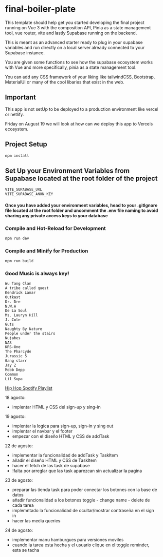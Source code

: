 # final-boiler-plate

This template should help get you started developing the final project running on Vue 3 with the composition API, Pinia as a state management tool, vue router, vite and lastly Supabase running on the backend.

This is meant as an advanced starter ready to plug in your supabase variables and run directly on a local server already connected to your Supabase instance. 

You are given some functions to see how the supabase ecosystem works with Vue and more specifically, pinia as a state management tool.

You can add any CSS framework of your liking like tailwindCSS, Bootstrap, MaterialUI or many of the cool libaries that exist in the web. 

## Important
This app is not setUp to be deployed to a production environment like vercel or netlify. 

Friday on August 19 we will look at how can we deploy this app to Vercels ecosystem.


## Project Setup

```sh
npm install
```

## Set Up your Environment Variables from Supabase located at the root folder of the project

```sh
VITE_SUPABASE_URL
VITE_SUPABASE_ANON_KEY 
```
#### Once you have added your environment variables, head to your .gitIgnore file located at the root folder and uncomment the .env file naming to avoid sharing any private access keys to your database

### Compile and Hot-Reload for Development

```sh
npm run dev
```

### Compile and Minify for Production

```sh
npm run build
```

### Good Music is always key!

```sh
Wu Tang Clan
A tribe called quest
Kendrick Lamar
Outkast
Dr. Dre
N.W.A
De La Soul 
Ms. Lauryn Hill
J. Cole 
Guts
Naughty By Nature
People under the stairs
Nujabes
NAS
KRS-One
The Pharcyde
Jurassic 5
Gang starr
Jay Z
Mobb Depp
Common
Lil Supa
```
[Hip Hop Spotify Playlist](https://open.spotify.com/playlist/4vKftyhS1gQovakehVcq1u?si=a7a119382dfe40da)

18 agosto:
- implentar HTML y CSS del sign-up y sing-in

19 agosto:
- implentar la logica para sign-up, sign-in y sing out
- implentar el navbar y el footer
- empezar con el diseño HTML y CSS de addTask

22 de agosto:
- implementar la funcionalidad de addTask y TaskItem
- añadir el diseño HTML y CSS de TaskItem
- hacer el fetch de las task de supabase
- !falta por arreglar que las task aparezcan sin actualizar la pagina

23 de agosto:
- preparar las tienda task para poder conectar los botones con la base de datos
- añadir funcionalidad a los botones toggle - change name - delete de cada tarea
- implemntado la funcionalidad de ocultar/mostrar contraseña en el sign in
- hacer las media queries

24 de agosto:
- implementar manu hamburgues para versiones moviles
- cuando la tarea esta hecha y el usuario clique en el toggle reminder, esta se tacha
